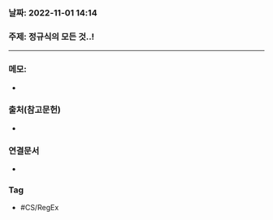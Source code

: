 ### 날짜: 2022-11-01 14:14

### 주제:  정규식의 모든 것..! 
---
### 메모: 
- 

### 출처(참고문헌) 
- 

### 연결문서 
- 

### Tag
- #CS/RegEx 